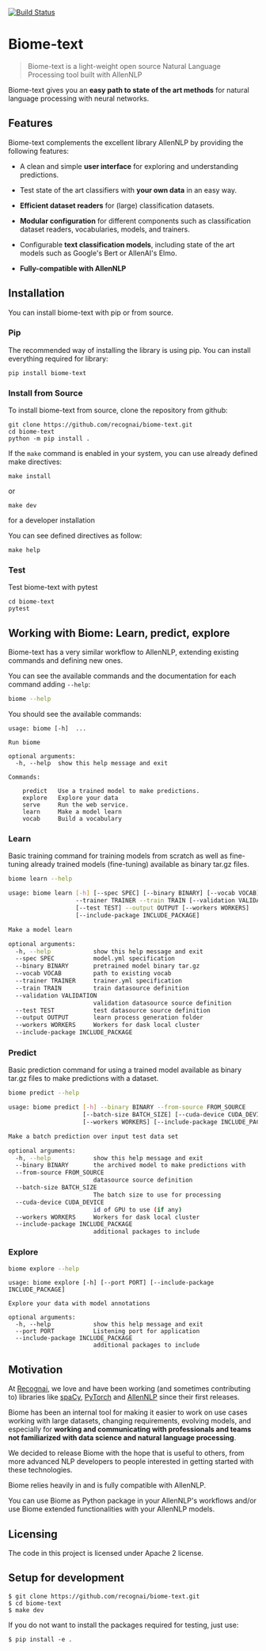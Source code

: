 [![Build Status](https://travis-ci.org/recognai/biome-text.svg?branch=master)](https://travis-ci.org/recognai/biome-text)

# Biome-text
> Biome-text is a light-weight open source Natural Language Processing tool built with AllenNLP

Biome-text gives you an **easy path to state of the art methods** for natural language processing with neural networks. 

## Features
Biome-text complements the excellent library AllenNLP by providing the following features:

* A clean and simple **user interface** for exploring and understanding predictions.

* Test state of the art classifiers with **your own data** in an easy way.

* **Efficient dataset readers** for (large) classification datasets.

* **Modular configuration** for different components such as classification dataset readers, vocabularies, models, and trainers.

* Configurable **text classification models**, including state of the art models such as Google's Bert or AllenAI's Elmo.

* **Fully-compatible with AllenNLP**

## Installation

You can install biome-text with pip or from source.


### Pip


The recommended way of installing the library is using pip. You can install everything required for library:
```shell
pip install biome-text
```

### Install from Source
To install biome-text from source, clone the repository from github:

````shell
git clone https://github.com/recognai/biome-text.git
cd biome-text
python -m pip install .
````

If the `make` command is enabled in your system, you can use already defined make directives:

````shell
make install
````  

or 
````shell
make dev
````
for a developer installation

You can see defined directives as follow:
````shell script
make help
````

### Test
Test biome-text with pytest

````shell script
cd biome-text
pytest
````
## Working with Biome: Learn, predict, explore
Biome-text has a very similar workflow to AllenNLP, extending existing commands and defining new ones.

You can see the available commands and the documentation for each command adding `--help`:
```bash
biome --help
```
You should see the available commands:
```
usage: biome [-h]  ...

Run biome

optional arguments:
  -h, --help  show this help message and exit

Commands:
  
    predict   Use a trained model to make predictions.
    explore   Explore your data
    serve     Run the web service.
    learn     Make a model learn
    vocab     Build a vocabulary
```

### Learn
Basic training command for training models from scratch as well as fine-tuning already trained models (fine-tuning) available as binary tar.gz files.
```bash
biome learn --help
```

```bash
usage: biome learn [-h] [--spec SPEC] [--binary BINARY] [--vocab VOCAB]
                   --trainer TRAINER --train TRAIN [--validation VALIDATION]
                   [--test TEST] --output OUTPUT [--workers WORKERS]
                   [--include-package INCLUDE_PACKAGE]

Make a model learn

optional arguments:
  -h, --help            show this help message and exit
  --spec SPEC           model.yml specification
  --binary BINARY       pretrained model binary tar.gz
  --vocab VOCAB         path to existing vocab
  --trainer TRAINER     trainer.yml specification
  --train TRAIN         train datasource definition
  --validation VALIDATION
                        validation datasource source definition
  --test TEST           test datasource source definition
  --output OUTPUT       learn process generation folder
  --workers WORKERS     Workers for dask local cluster
  --include-package INCLUDE_PACKAGE
```

<!-- Example:

```bash
biome learn
    --spec=models/bidirectional_rnns/bi.gru.cased.yml 
    --train=datasources/ag_news_train.yml 
    --validation=datasources/ag_news_test.yml 
    --output=bi.gru.cased.adam 
    --trainer=trainers/basic.adam.2.yml
``` -->

### Predict
Basic prediction command for using a trained model available as binary tar.gz files to make predictions with a dataset.

```bash
biome predict --help 
```

```bash
usage: biome predict [-h] --binary BINARY --from-source FROM_SOURCE
                     [--batch-size BATCH_SIZE] [--cuda-device CUDA_DEVICE]
                     [--workers WORKERS] [--include-package INCLUDE_PACKAGE]

Make a batch prediction over input test data set

optional arguments:
  -h, --help            show this help message and exit
  --binary BINARY       the archived model to make predictions with
  --from-source FROM_SOURCE
                        datasource source definition
  --batch-size BATCH_SIZE
                        The batch size to use for processing
  --cuda-device CUDA_DEVICE
                        id of GPU to use (if any)
  --workers WORKERS     Workers for dask local cluster
  --include-package INCLUDE_PACKAGE
                        additional packages to include
```

### Explore
```bash
biome explore --help
```

```
usage: biome explore [-h] [--port PORT] [--include-package INCLUDE_PACKAGE]

Explore your data with model annotations

optional arguments:
  -h, --help            show this help message and exit
  --port PORT           Listening port for application
  --include-package INCLUDE_PACKAGE
                        additional packages to include
```


## Motivation
At [Recognai](http://recogn.ai), we love and have been working (and sometimes contributing to) libraries like [spaCy](http://spacy.io), [PyTorch](http://pytorch.org) and [AllenNLP](https://allennlp.org) since their first releases. 

Biome has been an internal tool for making it easier to work on use cases working with large datasets, changing requirements, evolving models, and especially for **working and communicating with professionals and teams not familiarized with data science and natural language processing**. 

We decided to release Biome with the hope that is useful to others, from more advanced NLP developers to people interested in getting started with these technologies. 

Biome relies heavily in and is fully compatible with AllenNLP. 

You can use Biome as Python package in your AllenNLP's workflows and/or use Biome extended functionalities with your AllenNLP models.
<!-- 
## Contributing
If you'd like to contribute, please read our contributing guidelines. -->

## Licensing

The code in this project is licensed under Apache 2 license.

## Setup for development

```
$ git clone https://github.com/recognai/biome-text.git
$ cd biome-text
$ make dev
```

If you do not want to install the packages required for testing, just use:

```
$ pip install -e .
```


